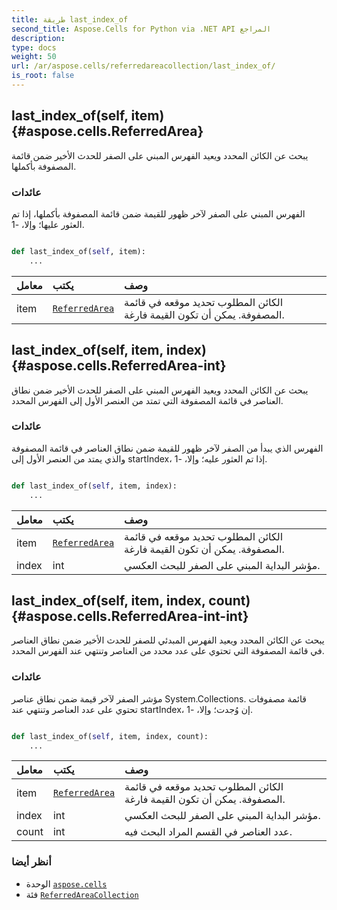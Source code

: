 ```yaml
---
title: طريقة last_index_of
second_title: Aspose.Cells for Python via .NET API المراجع
description:
type: docs
weight: 50
url: /ar/aspose.cells/referredareacollection/last_index_of/
is_root: false
---
```

##  last_index_of(self, item) {#aspose.cells.ReferredArea}
يبحث عن الكائن المحدد ويعيد الفهرس المبني على الصفر للحدث الأخير ضمن قائمة المصفوفة بأكملها.


###  عائدات

الفهرس المبني على الصفر لآخر ظهور للقيمة ضمن قائمة المصفوفة بأكملها، إذا تم العثور عليها؛ وإلا، -1.


```python

def last_index_of(self, item):
    ...
```


| معامل| يكتب| وصف|
| :- | :- | :- |
| item | [`ReferredArea`](/cells/python-net/ar/aspose.cells/referredarea) | الكائن المطلوب تحديد موقعه في قائمة المصفوفة. يمكن أن تكون القيمة فارغة.|


##  last_index_of(self, item, index) {#aspose.cells.ReferredArea-int}
يبحث عن الكائن المحدد ويعيد الفهرس المبني على الصفر للحدث الأخير ضمن نطاق العناصر في قائمة المصفوفة التي تمتد من العنصر الأول إلى الفهرس المحدد.


###  عائدات

الفهرس الذي يبدأ من الصفر لآخر ظهور للقيمة ضمن نطاق العناصر في قائمة المصفوفة والذي يمتد من العنصر الأول إلى startIndex، إذا تم العثور عليه؛ وإلا، -1.


```python

def last_index_of(self, item, index):
    ...
```


| معامل| يكتب| وصف|
| :- | :- | :- |
| item | [`ReferredArea`](/cells/python-net/ar/aspose.cells/referredarea) | الكائن المطلوب تحديد موقعه في قائمة المصفوفة. يمكن أن تكون القيمة فارغة.|
| index | int | مؤشر البداية المبني على الصفر للبحث العكسي.|


##  last_index_of(self, item, index, count) {#aspose.cells.ReferredArea-int-int}
يبحث عن الكائن المحدد ويعيد الفهرس المبدئي للصفر للحدث الأخير ضمن نطاق العناصر في قائمة المصفوفة التي تحتوي على عدد محدد من العناصر وتنتهي عند الفهرس المحدد.


###  عائدات

مؤشر الصفر لآخر قيمة ضمن نطاق عناصر System.Collections. قائمة مصفوفات تحتوي على عدد العناصر وتنتهي عند startIndex، إن وُجدت؛ وإلا، -1.


```python

def last_index_of(self, item, index, count):
    ...
```


| معامل| يكتب| وصف|
| :- | :- | :- |
| item | [`ReferredArea`](/cells/python-net/ar/aspose.cells/referredarea) | الكائن المطلوب تحديد موقعه في قائمة المصفوفة. يمكن أن تكون القيمة فارغة.|
| index | int | مؤشر البداية المبني على الصفر للبحث العكسي.|
| count | int | عدد العناصر في القسم المراد البحث فيه.|



###  أنظر أيضا
* الوحدة [`aspose.cells`](../../)
* فئة [`ReferredAreaCollection`](/cells/python-net/ar/aspose.cells/referredareacollection)
